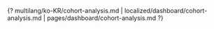 {? multilang/ko-KR/cohort-analysis.md | localized/dashboard/cohort-analysis.md | pages/dashboard/cohort-analysis.md ?}
